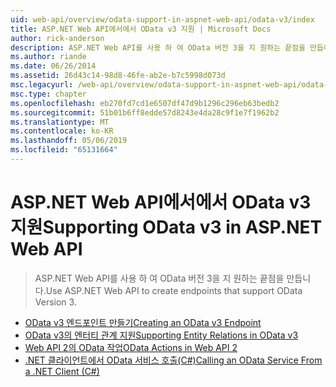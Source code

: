 ```yaml
---
uid: web-api/overview/odata-support-in-aspnet-web-api/odata-v3/index
title: ASP.NET Web API에서에서 OData v3 지원 | Microsoft Docs
author: rick-anderson
description: ASP.NET Web API를 사용 하 여 OData 버전 3을 지 원하는 끝점을 만듭니다.
ms.author: riande
ms.date: 06/26/2014
ms.assetid: 26d43c14-98d8-46fe-ab2e-b7c5998d073d
msc.legacyurl: /web-api/overview/odata-support-in-aspnet-web-api/odata-v3
msc.type: chapter
ms.openlocfilehash: eb270fd7cd1e6507df47d9b1296c296eb63bedb2
ms.sourcegitcommit: 51b01b6ff8edde57d8243e4da28c9f1e7f1962b2
ms.translationtype: MT
ms.contentlocale: ko-KR
ms.lasthandoff: 05/06/2019
ms.locfileid: "65131664"
---
```

# <a name="supporting-odata-v3-in-aspnet-web-api"></a><span data-ttu-id="69687-103">ASP.NET Web API에서에서 OData v3 지원</span><span class="sxs-lookup"><span data-stu-id="69687-103">Supporting OData v3 in ASP.NET Web API</span></span>

> <span data-ttu-id="69687-104">ASP.NET Web API를 사용 하 여 OData 버전 3을 지 원하는 끝점을 만듭니다.</span><span class="sxs-lookup"><span data-stu-id="69687-104">Use ASP.NET Web API to create endpoints that support OData Version 3.</span></span>

- [<span data-ttu-id="69687-105">OData v3 엔드포인트 만들기</span><span class="sxs-lookup"><span data-stu-id="69687-105">Creating an OData v3 Endpoint</span></span>](creating-an-odata-endpoint.md)
- [<span data-ttu-id="69687-106">OData v3의 엔터티 관계 지원</span><span class="sxs-lookup"><span data-stu-id="69687-106">Supporting Entity Relations in OData v3</span></span>](working-with-entity-relations.md)
- [<span data-ttu-id="69687-107">Web API 2의 OData 작업</span><span class="sxs-lookup"><span data-stu-id="69687-107">OData Actions in Web API 2</span></span>](odata-actions.md)
- [<span data-ttu-id="69687-108">.NET 클라이언트에서 OData 서비스 호출(C#)</span><span class="sxs-lookup"><span data-stu-id="69687-108">Calling an OData Service From a .NET Client (C#)</span></span>](calling-an-odata-service-from-a-net-client.md)
